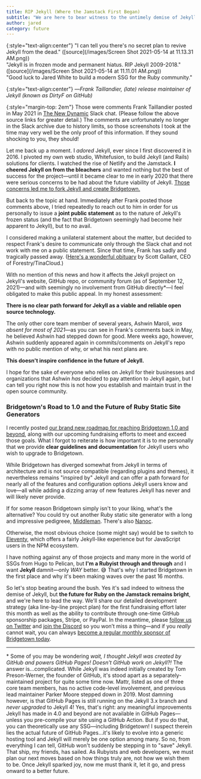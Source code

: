 ```yaml
---
title: RIP Jekyll (Where the Jamstack First Began)
subtitle: "We are here to bear witness to the untimely demise of Jekyll, a once proud Ruby open source project and #1 static site generator in the world."
author: jared
category: future
---
```


{:style="text-align:center"}
"I can tell you there's no secret plan to revive Jekyll from the dead." ([source](/images/Screen Shot 2021-05-14 at 11.13.31 AM.png))  
"Jekyll is in frozen mode and permanent hiatus. RIP Jekyll 2009-2018." ([source](/images/Screen Shot 2021-05-14 at 11.11.01 AM.png))  
"Good luck to Jared White to build a modern SSG for the Ruby community."  

{:style="text-align:center"}
—_Frank Taillandier, (late) release maintainer of Jekyll (known as DirtyF on GitHub)_

{:style="margin-top: 2em"}
Those were comments Frank Taillandier posted in May 2021 in [The New Dynamic](https://www.tnd.dev/about/community/) Slack chat. (Please follow the above source links for greater detail.) The comments are unfortunately no longer in the Slack archive due to history limits, so those screenshots I took at the time may very well be the only proof of this information. If they sound shocking to you, they should!

Let me back up a moment. I _adored_ Jekyll, ever since I first discovered it in 2016. I pivoted my own web studio, Whitefusion, to build Jekyll (and Rails) solutions for clients. I watched the rise of Netlify and the Jamstack. **I cheered Jekyll on from the bleachers** and wanted nothing but the best of success for the project—until it became clear to me in early 2020 that there were serious concerns to be had about the future viability of Jekyll. [Those concerns led me to fork Jekyll and create Bridgetown.](/news/time-to-visit-bridgetown/)

But back to the topic at hand. Immediately after Frank posted those comments above, I tried repeatedly to reach out to him in order for us personally to issue a **joint public statement** as to the nature of Jekyll's frozen status (and the fact that Bridgetown seemingly had become heir apparent to Jekyll), but to no avail.

I considered making a unilateral statement about the matter, but decided to respect Frank's desire to communicate only through the Slack chat and not work with me on a public statement. Since that time, Frank has sadly and tragically passed away. ([Here's a wonderful obituary](https://tina.io/blog/our-friend-frank-taillandier/) by Scott Gallant, CEO of Forestry/TinaCloud.)

With no mention of this news and how it affects the Jekyll project on Jekyll's website, GitHub repo, or community forum (as of September 12, 2021)—and with seemingly no involvement from GitHub directly\*—I feel obligated to make this public appeal. In my honest assessment:

**There is no clear path forward for Jekyll as a viable and reliable open source technology.**

The only other core team member of several years, Ashwin Maroli, _was absent for most of 2021_—as you can see in Frank's comments back in May, he believed Ashwin had stepped down for good. Mere weeks ago, however, Ashwin suddenly appeared again in commits/comments on Jekyll's repo with no public mention of why, or what his next plans are.

**This doesn't inspire confidence in the future of Jekyll.**

I hope for the sake of everyone who relies on Jekyll for their businesses and organizations that Ashwin _has_ decided to pay attention to Jekyll again, but I can tell you right now this is not how you establish and maintain trust in the open source community.

### Bridgetown's Road to 1.0 and the Future of Ruby Static Site Generators

I recently posted [our brand new roadmap for reaching Bridgetown 1.0 and beyond](https://www.bridgetownrb.com/future/roadmap-to-1.0/), along with our upcoming fundraising efforts to meet and exceed those goals. What I forgot to reiterate is how important it is to me personally that we provide **clear guidelines and documentation** for Jekyll users who wish to upgrade to Bridgetown.

While Bridgetown has diverged somewhat from Jekyll in terms of architecture and is not source compatible (regarding plugins and themes), it nevertheless remains "inspired by" Jekyll and can offer a path forward for nearly all of the features and configuration options Jekyll users know and love—all while adding a dizzing array of new features Jekyll has never and will likely never provide.

If for some reason Bridgetown simply isn't to your liking, what's the alternative? You could try out another Ruby static site generator with a long and impressive pedigreee, [Middleman](https://middlemanapp.com). There's also [Nanoc](https://nanoc.app).

Otherwise, the most obvious choice (some might say) would be to switch to [Eleventy](https://www.11ty.dev), which offers a fairly Jekyll-like experience but for JavaScript users in the NPM ecosystem.

I have nothing against any of those projects and many more in the world of SSGs from Hugo to Pelican, but **I'm a Rubyist through and through** and I want **Jekyll** damnit—only _WAY_ better. 😅 That's why I started Bridgetown in the first place and why it's been making waves over the past 16 months.

So let's stop beating around the bush. Yes it's sad indeed to witness the demise of Jekyll, but **the future for Ruby on the Jamstack remains bright**, and we're here to lead the way. We'll share our detailed development strategy (aka line-by-line project plan) for the first fundraising effort later this month as well as the ability to contribute through one-time GitHub sponsorship packages, Stripe, or PayPal. In the meantime, please [follow us on Twitter](https://twitter.com/bridgetownrb) and [join the Discord](https://discord.gg/4E6hktQGz4) so you won’t miss a thing—and if you _really_ cannot wait, you can always [become a regular monthly sponsor of Bridgetown today](https://github.com/sponsors/jaredcwhite).

----

\* Some of you may be wondering _wait, I thought Jekyll was created by GitHub and powers GitHub Pages! Doesn't GitHub work on Jekyll?!_ The answer is…complicated. While Jekyll was indeed initially created by Tom Preson-Werner, the founder of GitHub, it's stood apart as a separately-maintained project for quite some time now. Mattr, listed as one of three core team members, has no active code-level involvement, and previous lead maintainer Parker Moore stepped down in 2019. Most damning however, is that GitHub Pages is still running on the Jekyll 3.x branch and _never upgraded_ to Jekyll 4! Yes, that's right: any meaningful improvements Jekyll has made in 4.0 and beyond are not available in GitHub Pages—unless you pre-compile your site using a GitHub Action. But if you do that, you can theoretically use any SSG—including Bridgetown! I suspect therein lies the actual future of GitHub Pages…it's likely to evolve into a generic hosting tool and Jekyll will merely be one option among many. So no, from everything I can tell, GitHub won't suddenly be stepping in to "save" Jekyll. That ship, my friends, has sailed. As Rubyists and web developers, we must plan our next moves based on how things truly are, not how we wish them to be. Once Jekyll sparked joy, now me must thank it, let it go, and press onward to a better future.